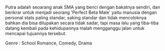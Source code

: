Putra adalah seoarang anak SMA yang benci dengan bakatnya sendiri, dan berikrar untuk menjadi seorang 'Perfect Beta Male' yaitu manusia dengan personal stats paling standar, saking standar dan tidak mencoloknya bahkan dia bisa dilupakan secara tidak sadar, tapi masa lalu yang tiba-tiba datang kembali pada kehidupannya malah mengganggu jalan untuk mencapai tujuannya tersebut. 

Genre : School Romance, Comedy, Drama